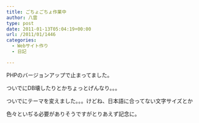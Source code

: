 ```yaml
---
title: ごちょごちょ作業中
author: 八雲
type: post
date: 2011-01-13T05:04:19+00:00
url: /2011/01/1446
categories:
  - Webサイト作り
  - 日記

---
```

PHPのバージョンアップで止まってました。
  
ついでにDB壊したりとかちょっとげんなり。。。

ついでにテーマを変えました。。。けどね、日本語に合ってない文字サイズとか
  
色々といぢる必要がありそうですがとりあえず記念に。